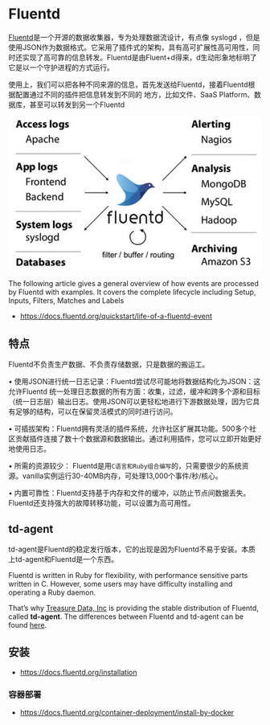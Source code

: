 # Fluentd

[Fluentd](https://www.fluentd.org/architecture)是一个开源的数据收集器，专为处理数据流设计，有点像 syslogd ，但是使用JSON作为数据格式。它采用了插件式的架构，具有高可扩展性高可用性，同时还实现了高可靠的信息转发。Fluentd是由Fluent+d得来，d生动形象地标明了它是以一个守护进程的方式运行。

使用上，我们可以把各种不同来源的信息，首先发送给Fluentd，接着Fluentd根据配置通过不同的插件把信息转发到不同的 地方，比如文件、SaaS Platform、数据库，甚至可以转发到另一个Fluentd

![fluentd-1](./images/fluentd-1.png)

The following article gives a general overview of how events are processed by Fluentd with examples. It covers the complete lifecycle including Setup, Inputs, Filters, Matches and Labels

- <https://docs.fluentd.org/quickstart/life-of-a-fluentd-event>

## 特点

Fluentd不负责生产数据、不负责存储数据，只是数据的搬运工。

• 使用JSON进行统一日志记录：Fluentd尝试尽可能地将数据结构化为JSON：这允许Fluentd 统一处理日志数据的所有方面：收集，过滤，缓冲和跨多个源和目标（统一日志层）输出日志。使用JSON可以更轻松地进行下游数据处理，因为它具有足够的结构，可以在保留灵活模式的同时进行访问。

• 可插拔架构：Fluentd拥有灵活的插件系统，允许社区扩展其功能。500多个社区贡献插件连接了数十个数据源和数据输出。通过利用插件，您可以立即开始更好地使用日志。

• 所需的资源较少： Fluentd是用`C语言和Ruby组合编写`的，只需要很少的系统资源。vanilla实例运行30-40MB内存，可处理13,000个事件/秒/核心。

• 内置可靠性：Fluentd支持基于内存和文件的缓冲，以防止节点间数据丢失。Fluentd还支持强大的故障转移功能，可以设置为高可用性。

## td-agent

td-agent是Fluentd的稳定发行版本，它的出现是因为Fluentd不易于安装。本质上td-agent和Fluentd是一个东西。

Fluentd is written in Ruby for flexibility, with performance sensitive parts written in C. However, some users may have difficulty installing and operating a Ruby daemon.

That’s why [Treasure Data, Inc](https://www.treasuredata.com/) is providing the stable distribution of Fluentd, called **td-agent**. The differences between Fluentd and td-agent can be found [here](https://www.fluentd.org/faqs).

## 安装

- <https://docs.fluentd.org/installation>

### 容器部署

- <https://docs.fluentd.org/container-deployment/install-by-docker>
